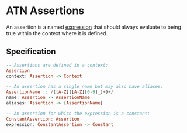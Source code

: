 # ATN Assertions

An assertion is a named [expression](https://en.wikipedia.org/wiki/Expression_(mathematics)) 
that should always evaluate to being true within the context where it is defined.

## Specification

```haskell
-- Assertions are defined in a context:
Assertion
context: Assertion -> Context

-- An assertion has a single name but may also have aliases:
AssertionName :: /([A-Z]([A-Z][0-9]_)+)+/
name: Assertion -> AssertionName
aliases: Assertion -> {AssertionName}

-- An assertion for which the expression is a constant:
ConstantAssertion: Assertion
expression: ConstantAssertion -> Constant
```
